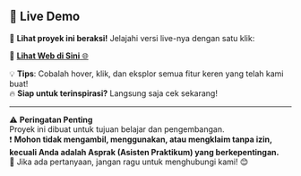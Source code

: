## 🌟 **Live Demo**  
🚀 **Lihat proyek ini beraksi!** Jelajahi versi live-nya dengan satu klik:  

🔗 [**Lihat Web di Sini** 🌐](https://zhooya.tiriooo.com/)  

💡 **Tips**: Cobalah hover, klik, dan eksplor semua fitur keren yang telah kami buat!  
🔥 **Siap untuk terinspirasi?** Langsung saja cek sekarang!  

---

⚠️ **Peringatan Penting**  
Proyek ini dibuat untuk tujuan belajar dan pengembangan.  
❗ **Mohon tidak mengambil, menggunakan, atau mengklaim tanpa izin, kecuali Anda adalah Asprak (Asisten Praktikum) yang berkepentingan.**  
📩 Jika ada pertanyaan, jangan ragu untuk menghubungi kami! 😊  
